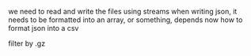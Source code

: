 we need to read and write the files using streams
when writing json, it needs to be formatted into an array, or something, depends
now how to format json into a csv

filter by .gz